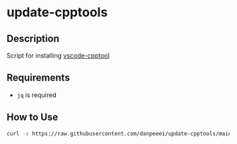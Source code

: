 # update-cpptools

## Description

Script for installing [vscode-cpptool](https://github.com/microsoft/vscode-cpptools)

## Requirements

- `jq` is required

## How to Use

```bash
curl -s https://raw.githubusercontent.com/danpeeei/update-cpptools/main/update-cpptools.sh | bash
```

